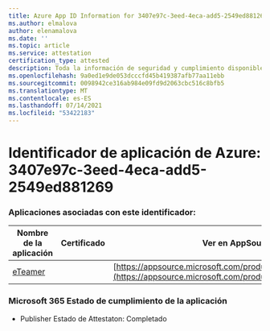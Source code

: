 ```yaml
---
title: Azure App ID Information for 3407e97c-3eed-4eca-add5-2549ed881269
ms.author: elmalova
author: elenamalova
ms.date: ''
ms.topic: article
ms.service: attestation
certification_type: attested
description: Toda la información de seguridad y cumplimiento disponible para 3407e97c-3eed-4eca-add5-2549ed881269.
ms.openlocfilehash: 9a0ed1e9de053dcccfd45b419387afb77aa11ebb
ms.sourcegitcommit: 0098942ce316ab984e09fd9d2063cbc516c8bfb5
ms.translationtype: MT
ms.contentlocale: es-ES
ms.lasthandoff: 07/14/2021
ms.locfileid: "53422183"
---
```

# <a name="azure-app-id-3407e97c-3eed-4eca-add5-2549ed881269"></a>Identificador de aplicación de Azure: 3407e97c-3eed-4eca-add5-2549ed881269


### <a name="apps-associated-with-this-id"></a>Aplicaciones asociadas con este identificador:
| **Nombre de la aplicación** | **Certificado** | **Ver en AppSource** |
|-|-|-|
| [eTeamer](https://docs.microsoft.com/en-us/microsoft-365-app-certification/forward/WA200001621) |  | [https://appsource.microsoft.com/product/office/WA200001621](https://appsource.microsoft.com/product/office/WA200001621) |

### <a name="microsoft-365-app-compliance-status"></a>Microsoft 365 Estado de cumplimiento de la aplicación
- Publisher Estado de Attestaton: Completado
